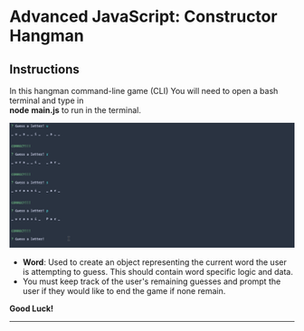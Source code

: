 # Advanced JavaScript: Constructor Hangman

## Instructions

In this hangman command-line game (CLI) You will need to open a bash terminal and type in  
**node** **main.js** to run in the terminal. 

![Hangman Cli](images/Hangman-Cli.gif)

  * **Word**: Used to create an object representing the current word the user is attempting to guess. This should contain word specific logic and data. 
  * You must keep track of the user's remaining guesses and prompt the user if they would like to end the game if none remain.


**Good Luck!**

- - -
